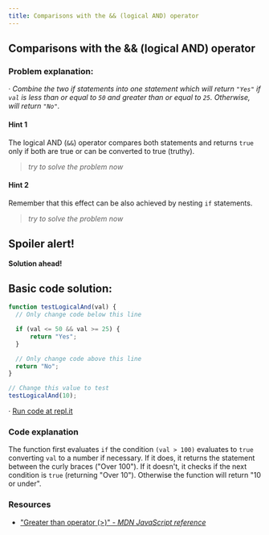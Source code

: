 ```yaml
---
title: Comparisons with the && (logical AND) operator
---
```

## Comparisons with the && (logical AND) operator

### Problem explanation:
· _Combine the two if statements into one statement which will return `"Yes"` if `val` is less than or equal to `50` and greater than or equal to `25`. Otherwise, will return `"No"`._

#### Hint 1
The logical AND (`&&`) operator compares both statements and returns `true` only if both are true or can be converted to true (truthy).
> _try to solve the problem now_
> 

#### Hint 2
Remember that this effect can be also achieved by nesting `if` statements.
> _try to solve the problem now_
> 

## Spoiler alert!

**Solution ahead!**

## Basic code solution:

```javascript
function testLogicalAnd(val) {
  // Only change code below this line

  if (val <= 50 && val >= 25) {
      return "Yes";
  }

  // Only change code above this line
  return "No";
}

// Change this value to test
testLogicalAnd(10);
```
· [Run code at repl.it](https://repl.it/@AdrianSkar/Basic-JS-Comparison-with-the-and-operator)

### Code explanation
The function first evaluates `if` the condition `(val > 100)` evaluates to `true` converting `val` to a number if necessary. If it does, it returns the statement between the curly braces ("Over 100"). If it doesn't, it checks if the next condition is `true` (returning "Over 10"). Otherwise the function will return "10 or under".

### Resources

- ["Greater than operator (>)" - *MDN JavaScript reference*](https://developer.mozilla.org/en-US/docs/Web/JavaScript/Reference/Operators/Comparison_Operators#Greater_than_operator_(%3E))
<!--stackedit_data:
eyJoaXN0b3J5IjpbLTE3MDM0OTE0NjUsLTEzMDcxNzk0NjUsMT
UxNjQ3MjA4MiwtMzg5MTI0NTU0LC04OTcxODc2MTIsMjk4MDAy
NTE5LDk5ODA4NTkyNywtMTMzNzI3MDU4NiwtMTUwODkxMjMxNC
wtNzc0MjEwMjMyLC0yMDMwNDcxOTI5LDU0MjQ3MzI1OCwxNzU4
NDgxOTIyXX0=
-->
